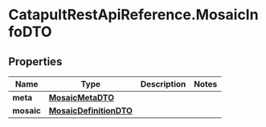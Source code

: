 # CatapultRestApiReference.MosaicInfoDTO

## Properties
Name | Type | Description | Notes
------------ | ------------- | ------------- | -------------
**meta** | [**MosaicMetaDTO**](MosaicMetaDTO.md) |  | 
**mosaic** | [**MosaicDefinitionDTO**](MosaicDefinitionDTO.md) |  | 


